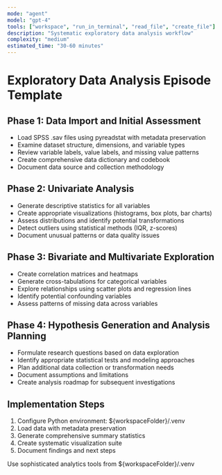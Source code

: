 ```yaml
---
mode: "agent"
model: "gpt-4"
tools: ["workspace", "run_in_terminal", "read_file", "create_file"]
description: "Systematic exploratory data analysis workflow"
complexity: "medium"
estimated_time: "30-60 minutes"
---
```


# Exploratory Data Analysis Episode Template

## Phase 1: Data Import and Initial Assessment
- Load SPSS .sav files using pyreadstat with metadata preservation
- Examine dataset structure, dimensions, and variable types
- Review variable labels, value labels, and missing value patterns
- Create comprehensive data dictionary and codebook
- Document data source and collection methodology

## Phase 2: Univariate Analysis
- Generate descriptive statistics for all variables
- Create appropriate visualizations (histograms, box plots, bar charts)
- Assess distributions and identify potential transformations
- Detect outliers using statistical methods (IQR, z-scores)
- Document unusual patterns or data quality issues

## Phase 3: Bivariate and Multivariate Exploration
- Create correlation matrices and heatmaps
- Generate cross-tabulations for categorical variables
- Explore relationships using scatter plots and regression lines
- Identify potential confounding variables
- Assess patterns of missing data across variables

## Phase 4: Hypothesis Generation and Analysis Planning
- Formulate research questions based on data exploration
- Identify appropriate statistical tests and modeling approaches
- Plan additional data collection or transformation needs
- Document assumptions and limitations
- Create analysis roadmap for subsequent investigations

## Implementation Steps
1. Configure Python environment: ${workspaceFolder}/.venv
2. Load data with metadata preservation
3. Generate comprehensive summary statistics
4. Create systematic visualization suite
5. Document findings and next steps

Use sophisticated analytics tools from ${workspaceFolder}/.venv
